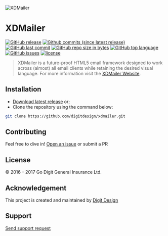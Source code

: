 ![XDMailer](https://privacdn.com/godigit/xdmailer-hero.png)
# XDMailer
[![GitHub release](https://img.shields.io/github/release/digitdesign/xdmailer.svg)]() [![Github commits (since latest release)](https://img.shields.io/github/commits-since/digitdesign/xdmailer/latest.svg)]() [![GitHub last commit](https://img.shields.io/github/last-commit/digitdesign/xdmailer.svg)]() [![GitHub repo size in bytes](https://img.shields.io/github/repo-size/digitdesign/xdmailer.svg)]() [![GitHub top language](https://img.shields.io/github/languages/top/digitdesign/xdmailer.svg)]() [![GitHub issues](https://img.shields.io/github/issues/digitdesign/xdmailer.svg)]() [![license](https://img.shields.io/github/license/digitdesign/xdmailer.svg)]()
> XDMailer is a future-proof HTML5 email framework designed to work across (almost) all email clients while retaining the desired visual language. For more information visit the [XDMailer Website](https://digitxd.com/mailer/).

## Installation
- [Download latest release](https://github.com/digitdesign/xdmailer/archive/master.zip) or;
- Clone the repository using the command below:
```sh
git clone https://github.com/digitdesign/xdmailer.git
```

## Contributing
Feel free to dive in! [Open an issue](https://github.com/digitdesign/xdmailer/issues/new/) or submit a PR

## License
© 2016 – 2017 Go Digit General Insurance Ltd.

## Acknowledgement
This project is created and maintained by [Digit Design](https://godigit.design/)

## Support
[Send support request](mailto:shaan.shivanandan@godigit.com?Subject=Support%3A%20Digit%20XD)